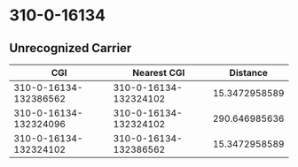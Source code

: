 # 310-0-16134
## Unrecognized Carrier


| CGI | Nearest CGI | Distance |
|-----|-------------|----------|
| 310-0-16134-132386562 | 310-0-16134-132324102 | 15.3472958589 |
| 310-0-16134-132324096 | 310-0-16134-132324102 | 290.646985636 |
| 310-0-16134-132324102 | 310-0-16134-132386562 | 15.3472958589 |
